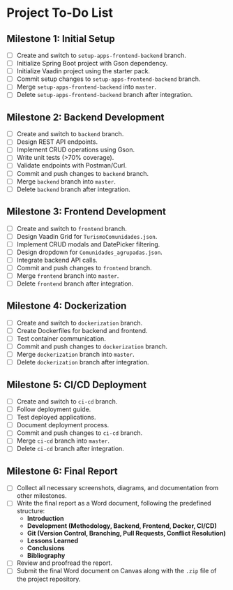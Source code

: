 # Project To-Do List

## Milestone 1: Initial Setup
- [ ] Create and switch to `setup-apps-frontend-backend` branch.
- [ ] Initialize Spring Boot project with Gson dependency.
- [ ] Initialize Vaadin project using the starter pack.
- [ ] Commit setup changes to `setup-apps-frontend-backend` branch.
- [ ] Merge `setup-apps-frontend-backend` into `master`.
- [ ] Delete `setup-apps-frontend-backend` branch after integration.

## Milestone 2: Backend Development
- [ ] Create and switch to `backend` branch.
- [ ] Design REST API endpoints.
- [ ] Implement CRUD operations using Gson.
- [ ] Write unit tests (>70% coverage).
- [ ] Validate endpoints with Postman/Curl.
- [ ] Commit and push changes to `backend` branch.
- [ ] Merge `backend` branch into `master`.
- [ ] Delete `backend` branch after integration.

## Milestone 3: Frontend Development
- [ ] Create and switch to `frontend` branch.
- [ ] Design Vaadin Grid for `TurismoComunidades.json`.
- [ ] Implement CRUD modals and DatePicker filtering.
- [ ] Design dropdown for `Comunidades_agrupadas.json`.
- [ ] Integrate backend API calls.
- [ ] Commit and push changes to `frontend` branch.
- [ ] Merge `frontend` branch into `master`.
- [ ] Delete `frontend` branch after integration.

## Milestone 4: Dockerization
- [ ] Create and switch to `dockerization` branch.
- [ ] Create Dockerfiles for backend and frontend.
- [ ] Test container communication.
- [ ] Commit and push changes to `dockerization` branch.
- [ ] Merge `dockerization` branch into `master`.
- [ ] Delete `dockerization` branch after integration.

## Milestone 5: CI/CD Deployment
- [ ] Create and switch to `ci-cd` branch.
- [ ] Follow deployment guide.
- [ ] Test deployed applications.
- [ ] Document deployment process.
- [ ] Commit and push changes to `ci-cd` branch.
- [ ] Merge `ci-cd` branch into `master`.
- [ ] Delete `ci-cd` branch after integration.

## Milestone 6: Final Report
- [ ] Collect all necessary screenshots, diagrams, and documentation from other milestones.
- [ ] Write the final report as a Word document, following the predefined structure:
  - **Introduction**
  - **Development (Methodology, Backend, Frontend, Docker, CI/CD)**
  - **Git (Version Control, Branching, Pull Requests, Conflict Resolution)**
  - **Lessons Learned**
  - **Conclusions**
  - **Bibliography**
- [ ] Review and proofread the report.
- [ ] Submit the final Word document on Canvas along with the `.zip` file of the project repository.
